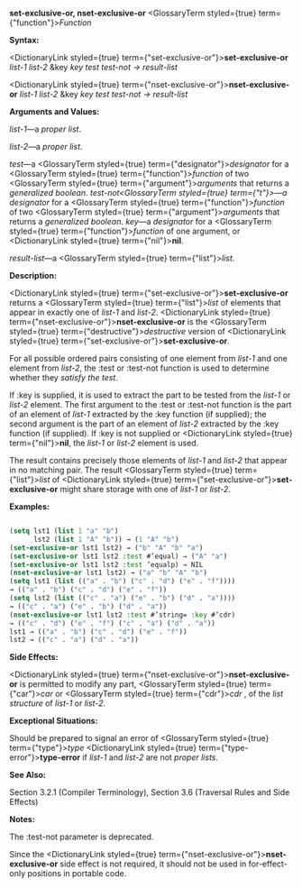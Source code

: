 **set-exclusive-or, nset-exclusive-or** <GlossaryTerm styled={true} term={"function"}><i>Function</i></GlossaryTerm> 



**Syntax:** 



<DictionaryLink styled={true} term={"set-exclusive-or"}><b>set-exclusive-or</b></DictionaryLink> *list-1 list-2* &amp;key *key test test-not → result-list* 



<DictionaryLink styled={true} term={"nset-exclusive-or"}><b>nset-exclusive-or</b></DictionaryLink> *list-1 list-2* &amp;key *key test test-not → result-list* 



**Arguments and Values:** 



*list-1*—a *proper list*. 



*list-2*—a *proper list*. 



*test*—a <GlossaryTerm styled={true} term={"designator"}><i>designator</i></GlossaryTerm> for a <GlossaryTerm styled={true} term={"function"}><i>function</i></GlossaryTerm> of two <GlossaryTerm styled={true} term={"argument"}><i>arguments</i></GlossaryTerm> that returns a *generalized boolean*. *test-not<GlossaryTerm styled={true} term={"t"}><i>—a </i></GlossaryTerm>designator* for a <GlossaryTerm styled={true} term={"function"}><i>function</i></GlossaryTerm> of two <GlossaryTerm styled={true} term={"argument"}><i>arguments</i></GlossaryTerm> that returns a *generalized boolean*. *key*—a *designator* for a <GlossaryTerm styled={true} term={"function"}><i>function</i></GlossaryTerm> of one argument, or <DictionaryLink styled={true} term={"nil"}><b>nil</b></DictionaryLink>. 



*result-list*—a <GlossaryTerm styled={true} term={"list"}><i>list</i></GlossaryTerm>. 



**Description:** 



<DictionaryLink styled={true} term={"set-exclusive-or"}><b>set-exclusive-or</b></DictionaryLink> returns a <GlossaryTerm styled={true} term={"list"}><i>list</i></GlossaryTerm> of elements that appear in exactly one of *list-1* and *list-2*. <DictionaryLink styled={true} term={"nset-exclusive-or"}><b>nset-exclusive-or</b></DictionaryLink> is the <GlossaryTerm styled={true} term={"destructive"}><i>destructive</i></GlossaryTerm> version of <DictionaryLink styled={true} term={"set-exclusive-or"}><b>set-exclusive-or</b></DictionaryLink>. 



For all possible ordered pairs consisting of one element from *list-1* and one element from *list-2*, the :test or :test-not function is used to determine whether they *satisfy the test*. 



If :key is supplied, it is used to extract the part to be tested from the *list-1* or *list-2* element. The first argument to the :test or :test-not function is the part of an element of *list-1* extracted by the :key function (if supplied); the second argument is the part of an element of *list-2* extracted by the :key function (if supplied). If :key is not supplied or <DictionaryLink styled={true} term={"nil"}><b>nil</b></DictionaryLink>, the *list-1* or *list-2* element is used. 







 



 



The result contains precisely those elements of *list-1* and *list-2* that appear in no matching pair. The result <GlossaryTerm styled={true} term={"list"}><i>list</i></GlossaryTerm> of <DictionaryLink styled={true} term={"set-exclusive-or"}><b>set-exclusive-or</b></DictionaryLink> might share storage with one of *list-1* or *list-2*. 



**Examples:**
```lisp

(setq lst1 (list 1 "a" "b") 
      lst2 (list 1 "A" "b")) → (1 "A" "b") 
(set-exclusive-or lst1 lst2) → ("b" "A" "b" "a") 
(set-exclusive-or lst1 lst2 :test #’equal) → ("A" "a") 
(set-exclusive-or lst1 lst2 :test ’equalp) → NIL 
(nset-exclusive-or lst1 lst2) → ("a" "b" "A" "b") 
(setq lst1 (list (("a" . "b") ("c" . "d") ("e" . "f")))) 
→ (("a" . "b") ("c" . "d") ("e" . "f")) 
(setq lst2 (list (("c" . "a") ("e" . "b") ("d" . "a")))) 
→ (("c" . "a") ("e" . "b") ("d" . "a")) 
(nset-exclusive-or lst1 lst2 :test #’string= :key #’cdr) 
→ (("c" . "d") ("e" . "f") ("c" . "a") ("d" . "a")) 
lst1 → (("a" . "b") ("c" . "d") ("e" . "f")) 
lst2 → (("c" . "a") ("d" . "a")) 

```
**Side Effects:** 



<DictionaryLink styled={true} term={"nset-exclusive-or"}><b>nset-exclusive-or</b></DictionaryLink> is permitted to modify any part, <GlossaryTerm styled={true} term={"car"}><i>car</i></GlossaryTerm> or <GlossaryTerm styled={true} term={"cdr"}><i>cdr</i></GlossaryTerm> , of the *list structure* of *list-1* or *list-2*. 



**Exceptional Situations:** 



Should be prepared to signal an error of <GlossaryTerm styled={true} term={"type"}><i>type</i></GlossaryTerm> <DictionaryLink styled={true} term={"type-error"}><b>type-error</b></DictionaryLink> if *list-1* and *list-2* are not *proper lists*. 



**See Also:** 



Section 3.2.1 (Compiler Terminology), Section 3.6 (Traversal Rules and Side Effects) 



**Notes:** 



The :test-not parameter is deprecated. 



Since the <DictionaryLink styled={true} term={"nset-exclusive-or"}><b>nset-exclusive-or</b></DictionaryLink> side effect is not required, it should not be used in for-effect-only positions in portable code. 



